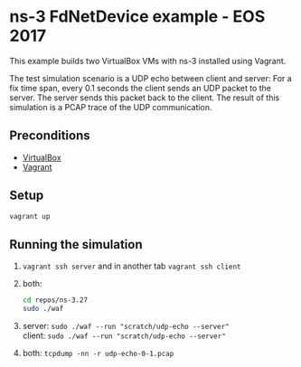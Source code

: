 # ns-3 FdNetDevice example - EOS 2017

This example builds two VirtualBox VMs with ns-3 installed using Vagrant.

The test simulation scenario is a UDP echo between client and server: For a fix time span, every 0.1 seconds the client sends an UDP packet to the server. The server sends this packet back to the client. The result of this simulation is a PCAP trace of the UDP communication.

## Preconditions
* [VirtualBox](https://www.virtualbox.org/)
* [Vagrant](https://www.vagrantup.com/)

## Setup
```bash
vagrant up
```

## Running the simulation
1. `vagrant ssh server` and in another tab `vagrant ssh client`
2. both:
    ```bash
    cd repos/ns-3.27
    sudo ./waf
    ````
3. server: `sudo ./waf --run "scratch/udp-echo --server"`  
   client: `sudo ./waf --run "scratch/udp-echo --server"`

4. both: `tcpdump -nn -r udp-echo-0-1.pcap`